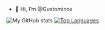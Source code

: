 
- 👋 Hi, I’m @Gustominox
<!--
- 👀 I’m interested in ...
- 🌱 I’m currently learning ...
- 💞️ I’m looking to collaborate on ...
- 📫 How to reach me ...
--->
![My GitHub stats](https://github-readme-stats.vercel.app/api?username=Gustominox&count_private=true&show_icons=true&theme=dracula&hide=contribs&hide_border=true)
[![Top Languages](https://github-readme-stats.vercel.app/api/top-langs/?username=Gustominox&layout=compact&theme=dracula&hide_border=true)](https://github.com/anuraghazra/github-readme-stats)

<!---
Gustominox/Gustominox is a ✨ special ✨ repository because its `README.md` (this file) appears on your GitHub profile.
You can click the Preview link to take a look at your changes.
--->
